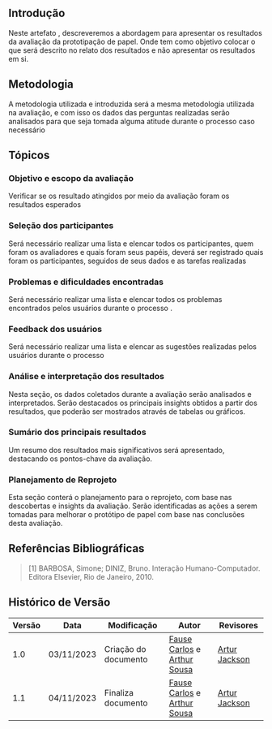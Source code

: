 ## Introdução

Neste artefato , descreveremos a abordagem para apresentar os resultados da avaliação da prototipação de papel. Onde tem como objetivo colocar o que será descrito no relato dos resultados e não apresentar os resultados em si.


## Metodologia

A metodologia utilizada e introduzida será a mesma metodologia utilizada na avaliação, e com isso os dados das perguntas realizadas  serão analisados para que seja tomada alguma atitude durante o processo caso necessário


## Tópicos

### Objetivo e escopo da avaliação

Verificar se os resultado atingidos por meio da avaliação  foram os resultados esperados


### Seleção dos participantes 

Será necessário  realizar uma lista e elencar todos os participantes, quem foram os avaliadores e quais foram seus papéis, deverá ser registrado  quais foram os participantes, seguidos de seus dados e as tarefas realizadas
 

### Problemas e dificuldades encontradas

Será necessário realizar uma lista e elencar todos os problemas encontrados pelos usuários durante o processo .


### Feedback dos usuários

Será necessário realizar uma lista e elencar as sugestões realizadas pelos usuários durante o processo


### Análise e interpretação dos resultados

Nesta seção, os dados coletados durante a avaliação serão analisados e interpretados. Serão destacados os principais insights obtidos a partir dos resultados, que poderão ser mostrados através de tabelas ou gráficos.


### Sumário dos principais resultados

Um resumo dos resultados mais significativos será apresentado, destacando os pontos-chave da avaliação.


### Planejamento de Reprojeto

Esta seção conterá o planejamento para o reprojeto, com base nas descobertas e insights da avaliação. Serão identificadas as ações a serem tomadas para melhorar o protótipo de papel com base nas conclusões desta avaliação.


## Referências Bibliográficas

> [1] BARBOSA, Simone; DINIZ, Bruno. Interação Humano-Computador. Editora Elsevier, Rio de Janeiro, 2010.

## Histórico de Versão

| Versão | Data       | Modificação                             | Autor                         | Revisores                         |
| ------ | ---------- | --------------------------------------- | ----------------------------- | ----------------------------- |
|    1.0   |   03/11/2023   |   Criação do documento | [Fause Carlos](https://github.com/FauseSkyWalker) e  [Arthur Sousa](https://github.com/arthurrsousa)| [Artur Jackson](https://github.com/artur-jack) |
|    1.1   |   04/11/2023   |   Finaliza documento | [Fause Carlos](https://github.com/FauseSkyWalker) e  [Arthur Sousa](https://github.com/arthurrsousa)| [Artur Jackson](https://github.com/artur-jack) |